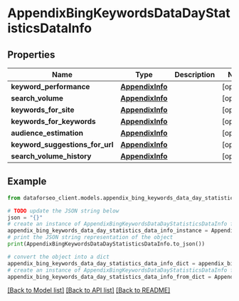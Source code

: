 # AppendixBingKeywordsDataDayStatisticsDataInfo


## Properties

Name | Type | Description | Notes
------------ | ------------- | ------------- | -------------
**keyword_performance** | [**AppendixInfo**](AppendixInfo.md) |  | [optional] 
**search_volume** | [**AppendixInfo**](AppendixInfo.md) |  | [optional] 
**keywords_for_site** | [**AppendixInfo**](AppendixInfo.md) |  | [optional] 
**keywords_for_keywords** | [**AppendixInfo**](AppendixInfo.md) |  | [optional] 
**audience_estimation** | [**AppendixInfo**](AppendixInfo.md) |  | [optional] 
**keyword_suggestions_for_url** | [**AppendixInfo**](AppendixInfo.md) |  | [optional] 
**search_volume_history** | [**AppendixInfo**](AppendixInfo.md) |  | [optional] 

## Example

```python
from dataforseo_client.models.appendix_bing_keywords_data_day_statistics_data_info import AppendixBingKeywordsDataDayStatisticsDataInfo

# TODO update the JSON string below
json = "{}"
# create an instance of AppendixBingKeywordsDataDayStatisticsDataInfo from a JSON string
appendix_bing_keywords_data_day_statistics_data_info_instance = AppendixBingKeywordsDataDayStatisticsDataInfo.from_json(json)
# print the JSON string representation of the object
print(AppendixBingKeywordsDataDayStatisticsDataInfo.to_json())

# convert the object into a dict
appendix_bing_keywords_data_day_statistics_data_info_dict = appendix_bing_keywords_data_day_statistics_data_info_instance.to_dict()
# create an instance of AppendixBingKeywordsDataDayStatisticsDataInfo from a dict
appendix_bing_keywords_data_day_statistics_data_info_from_dict = AppendixBingKeywordsDataDayStatisticsDataInfo.from_dict(appendix_bing_keywords_data_day_statistics_data_info_dict)
```
[[Back to Model list]](../README.md#documentation-for-models) [[Back to API list]](../README.md#documentation-for-api-endpoints) [[Back to README]](../README.md)


